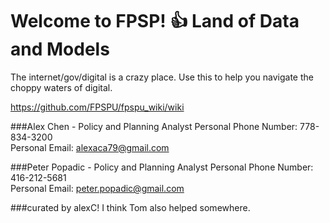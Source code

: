 # Welcome to FPSP! :+1: Land of Data and Models 

The internet/gov/digital is a crazy place. Use this to help you navigate the choppy waters of digital.

https://github.com/FPSPU/fpspu_wiki/wiki

###Alex Chen - Policy and Planning Analyst 
Personal Phone Number: 778-834-3200  
Personal Email: alexaca79@gmail.com  

###Peter Popadic - Policy and Planning Analyst 
Personal Phone Number: 416-212-5681  
Personal Email: peter.popadic@gmail.com 


###curated by alexC!
I think Tom also helped somewhere. 
